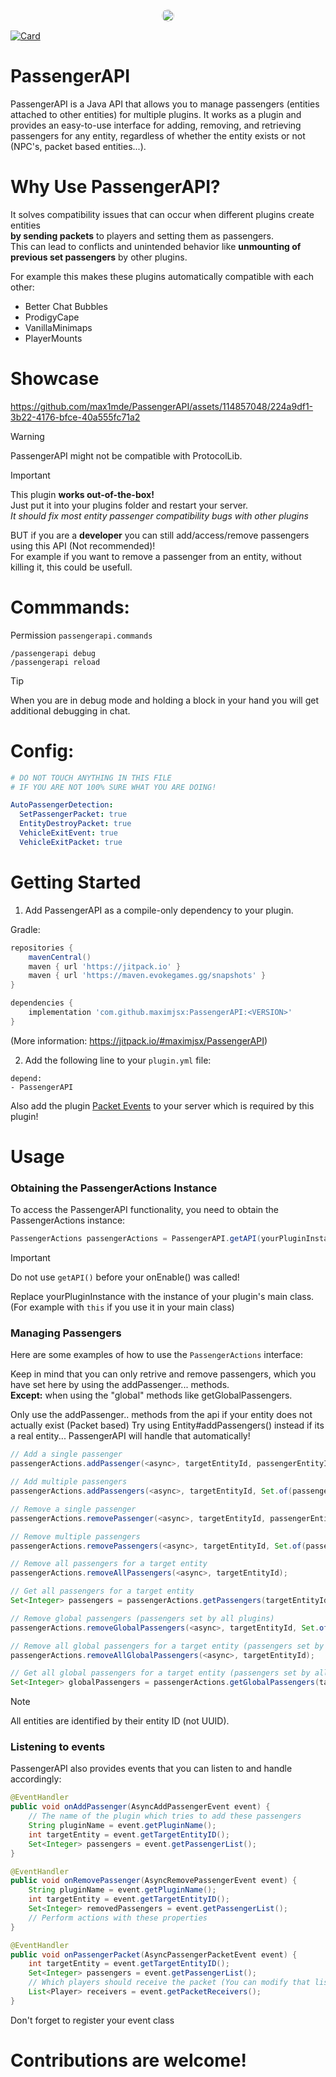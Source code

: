 <div align="center">
<a href="https://discord.gg/2UTkYj26B4" target="_blank"><img src="https://img.shields.io/badge/Discord_Server-7289DA?style=flat&logo=discord&logoColor=white" alt="Join Discord Server" style="border-radius: 15px; height: 20px;"></a>  
</div>

[![Card](https://fancy-readme-stats.vercel.app/api/pin-wide/?username=maximjsx&repo=PassengerAPI&dark_bg=3&theme=snow&height=150)](https://github.com/max1mde/fancy-readme-stats)


# PassengerAPI
PassengerAPI is a Java API that allows you to manage passengers (entities attached to other entities) for multiple plugins.
It works as a plugin and provides an easy-to-use interface for adding, removing, and retrieving passengers for any entity,
regardless of whether the entity exists or not (NPC's, packet based entities...).

# Why Use PassengerAPI?
It solves compatibility issues that can occur when different plugins create entities  
**by sending packets** to players and setting them as passengers.  
This can lead to conflicts and unintended behavior like **unmounting of previous set passengers** by other plugins.

For example this makes these plugins automatically compatible with each other:
- Better Chat Bubbles
- ProdigyCape
- VanillaMinimaps
- PlayerMounts

# Showcase

https://github.com/max1mde/PassengerAPI/assets/114857048/224a9df1-3b22-4176-bfce-40a555fc71a2

> [!WARNING]  
> PassengerAPI might not be compatible with ProtocolLib.

> [!IMPORTANT]  
> This plugin **works out-of-the-box!**  
> Just put it into your plugins folder and restart your server.  
> _It should fix most entity passenger compatibility bugs with other plugins_
>
> BUT if you are a **developer** you can still add/access/remove passengers using this API (Not recommended)!  
> For example if you want to remove a passenger from an entity, without killing it, this could be usefull.


# Commmands:

Permission `passengerapi.commands`

```
/passengerapi debug 
/passengerapi reload
```
> [!TIP]   
> When you are in debug mode and holding a block in your hand
> you will get additional debugging in chat.

# Config:

```yml
# DO NOT TOUCH ANYTHING IN THIS FILE
# IF YOU ARE NOT 100% SURE WHAT YOU ARE DOING!

AutoPassengerDetection:
  SetPassengerPacket: true
  EntityDestroyPacket: true
  VehicleExitEvent: true
  VehicleExitPacket: true
```


# Getting Started

1. Add PassengerAPI as a compile-only dependency to your plugin.

Gradle:
```gradle
repositories {
    mavenCentral()
    maven { url 'https://jitpack.io' }
    maven { url 'https://maven.evokegames.gg/snapshots' }
}

dependencies {
    implementation 'com.github.maximjsx:PassengerAPI:<VERSION>'
}
```
(More information: https://jitpack.io/#maximjsx/PassengerAPI)  

2. Add the following line to your `plugin.yml` file:
```
depend:
- PassengerAPI
```

Also add the plugin [Packet Events](https://www.spigotmc.org/resources/packetevents-api.80279/) to your server
which is required by this plugin!

# Usage

### Obtaining the PassengerActions Instance

To access the PassengerAPI functionality, you need to obtain the PassengerActions instance:

```java
PassengerActions passengerActions = PassengerAPI.getAPI(yourPluginInstance);
```

> [!IMPORTANT]  
> Do not use `getAPI()` before your onEnable() was called!
>

Replace yourPluginInstance with the instance of your plugin's main class.  
(For example with `this` if you use it in your main class)

### Managing Passengers

Here are some examples of how to use the `PassengerActions` interface:

Keep in mind that you can only retrive and remove passengers, which you have set here by using the addPassenger... methods.  
**Except:** when using the "global" methods like getGlobalPassengers.

Only use the addPassenger.. methods from the api if your entity does not actually exist (Packet based)
Try using Entity#addPassengers() instead if its a real entity... PassengerAPI will handle that automatically!

```java
// Add a single passenger
passengerActions.addPassenger(<async>, targetEntityId, passengerEntityId);

// Add multiple passengers
passengerActions.addPassengers(<async>, targetEntityId, Set.of(passenger1Id, passenger2Id, ...));

// Remove a single passenger
passengerActions.removePassenger(<async>, targetEntityId, passengerEntityId);

// Remove multiple passengers
passengerActions.removePassengers(<async>, targetEntityId, Set.of(passenger1Id, passenger2Id, ...));

// Remove all passengers for a target entity
passengerActions.removeAllPassengers(<async>, targetEntityId);

// Get all passengers for a target entity
Set<Integer> passengers = passengerActions.getPassengers(targetEntityId);

// Remove global passengers (passengers set by all plugins)
passengerActions.removeGlobalPassengers(<async>, targetEntityId, Set.of(passenger1Id, passenger2Id, ...));

// Remove all global passengers for a target entity (passengers set by all plugins)
passengerActions.removeAllGlobalPassengers(<async>, targetEntityId);

// Get all global passengers for a target entity (passengers set by all plugins)
Set<Integer> globalPassengers = passengerActions.getGlobalPassengers(targetEntityId);
```

> [!NOTE]   
> All entities are identified by their entity ID (not UUID).

### Listening to events

PassengerAPI also provides events that you can listen to and handle accordingly:

```java
@EventHandler
public void onAddPassenger(AsyncAddPassengerEvent event) {
    // The name of the plugin which tries to add these passengers
    String pluginName = event.getPluginName();
    int targetEntity = event.getTargetEntityID();
    Set<Integer> passengers = event.getPassengerList();
}

@EventHandler
public void onRemovePassenger(AsyncRemovePassengerEvent event) {
    String pluginName = event.getPluginName();
    int targetEntity = event.getTargetEntityID();
    Set<Integer> removedPassengers = event.getPassengerList();
    // Perform actions with these properties
}

@EventHandler
public void onPassengerPacket(AsyncPassengerPacketEvent event) {
    int targetEntity = event.getTargetEntityID();
    Set<Integer> passengers = event.getPassengerList();
    // Which players should receive the packet (You can modify that list)
    List<Player> receivers = event.getPacketReceivers();
}
```
Don't forget to register your event class 


# Contributions are welcome!
